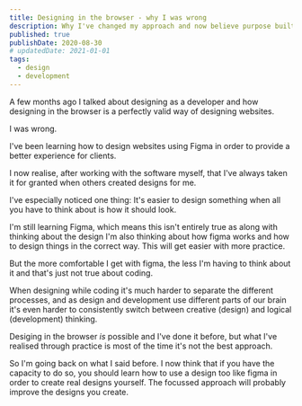 ```yaml
---
title: Designing in the browser - why I was wrong
description: Why I've changed my approach and now believe purpose built designs are always better than designing in the browser.
published: true
publishDate: 2020-08-30
# updatedDate: 2021-01-01
tags:
  - design
  - development
---
```


A few months ago I talked about designing as a developer and how designing in the browser is a perfectly valid way of designing websites.

I was wrong.

I've been learning how to design websites using Figma in order to provide a better experience for clients.

I now realise, after working with the software myself, that I've always taken it for granted when others created designs for me.

I've especially noticed one thing: It's easier to design something when all you have to think about is how it should look.

I'm still learning Figma, which means this isn't entirely true as along with thinking about the design I'm also thinking about how figma works and how to design things in the correct way. This will get easier with more practice.

But the more comfortable I get with figma, the less I'm having to think about it and that's just not true about coding.

When designing while coding it's much harder to separate the different processes, and as design and development use different parts of our brain it's even harder to consistently switch between creative (design) and logical (development) thinking.

Desiging in the browser _is_ possible and I've done it before, but what I've realised through practice is most of the time it's not the best approach.

So I'm going back on what I said before. I now think that if you have the capacity to do so, you should learn how to use a design too like figma in order to create real designs yourself. The focussed approach will probably improve the designs you create.
